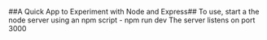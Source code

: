 ##A Quick App to Experiment with Node and Express##
To use, start a the node server using an npm script - npm run dev
The server listens on port 3000
